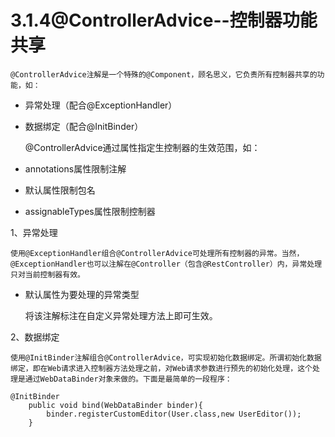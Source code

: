 # 3.1.4@ControllerAdvice--控制器功能共享

    @ControllerAdvice注解是一个特殊的@Component，顾名思义，它负责所有控制器共享的功能，如：

* 异常处理（配合@ExceptionHandler）
* 数据绑定（配合@InitBinder）

    @ControllerAdvice通过属性指定生控制器的生效范围，如：

* annotations属性限制注解
* 默认属性限制包名
* assignableTypes属性限制控制器

1、异常处理

    使用@ExceptionHandler组合@ControllerAdvice可处理所有控制器的异常。当然，@ExceptionHandler也可以注解在@Controller（包含@RestController）内，异常处理只对当前控制器有效。

* 默认属性为要处理的异常类型

    将该注解标注在自定义异常处理方法上即可生效。

2、数据绑定

    使用@InitBinder注解组合@ControllerAdvice，可实现初始化数据绑定。所谓初始化数据绑定，即在Web请求进入控制器方法处理之前，对Web请求参数进行预先的初始化处理，这个处理是通过WebDataBinder对象来做的。下面是最简单的一段程序：

```text
@InitBinder
    public void bind(WebDataBinder binder){
        binder.registerCustomEditor(User.class,new UserEditor());
    }
```

